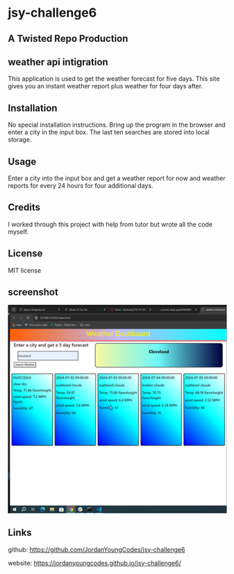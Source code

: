 # jsy-challenge6

## A Twisted Repo Production

## weather api intigration

This application is used to get the weather forecast for five days.
This  site gives you an instant weather report plus weather for four days after.

## Installation

No special installation instructions. Bring up the program in the browser and enter a city in the input box.
The last ten searches are stored into local storage. 

## Usage
 
 Enter a city into the input box and get a weather report for now and weather reports for every 24 hours for four additional days.

 ## Credits

I worked through this project with help from  tutor but wrote all the code myself.

## License

MIT license

## screenshot
![alt text](<Screenshot (13).png>)

## Links

github: https://github.com/JordanYoungCodes/jsy-challenge6

website: https://jordanyoungcodes.github.io/jsy-challenge6/

